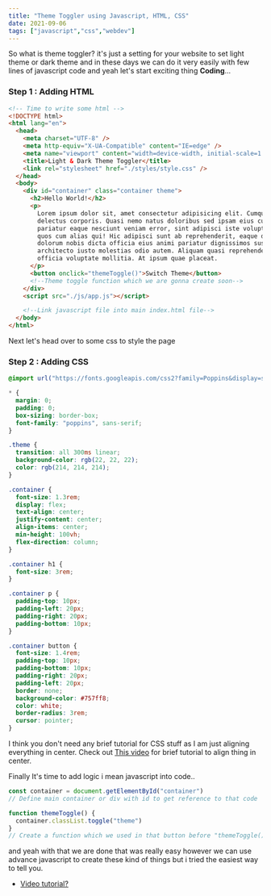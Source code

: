 ```yaml
---
title: "Theme Toggler using Javascript, HTML, CSS"
date: 2021-09-06
tags: ["javascript","css","webdev"]
---
```


So what is theme toggler? it's just a setting for your website to set light theme or dark theme and in these days we can do it very easily with few lines of javascript code and yeah let's start exciting thing **Coding**...

### Step 1 : Adding HTML

```html
<!-- Time to write some html -->
<!DOCTYPE html>
<html lang="en">
  <head>
    <meta charset="UTF-8" />
    <meta http-equiv="X-UA-Compatible" content="IE=edge" />
    <meta name="viewport" content="width=device-width, initial-scale=1.0" />
    <title>Light & Dark Theme Toggler</title>
    <link rel="stylesheet" href="./styles/style.css" />
  </head>
  <body>
    <div id="container" class="container theme">
      <h2>Hello World!</h2>
      <p>
        Lorem ipsum dolor sit, amet consectetur adipisicing elit. Cumque veniam
        delectus corporis. Quasi nemo natus doloribus sed ipsam eius cupiditate
        pariatur eaque nesciunt veniam error, sint adipisci iste voluptatibus
        quos cum alias qui! Hic adipisci sunt ab reprehenderit, eaque deleniti
        dolorum nobis dicta officia eius animi pariatur dignissimos suscipit
        architecto iusto molestias odio autem. Aliquam quasi reprehenderit
        officia voluptate mollitia. At ipsum quae placeat.
      </p>
      <button onclick="themeToggle()">Switch Theme</button>
      <!--Theme toggle function which we are gonna create soon-->
    </div>
    <script src="./js/app.js"></script>

    <!--Link javascript file into main index.html file-->
  </body>
</html>
```

Next let's head over to some css to style the page

### Step 2 : Adding CSS

```css
@import url("https://fonts.googleapis.com/css2?family=Poppins&display=swap");

* {
  margin: 0;
  padding: 0;
  box-sizing: border-box;
  font-family: "poppins", sans-serif;
}

.theme {
  transition: all 300ms linear;
  background-color: rgb(22, 22, 22);
  color: rgb(214, 214, 214);
}

.container {
  font-size: 1.3rem;
  display: flex;
  text-align: center;
  justify-content: center;
  align-items: center;
  min-height: 100vh;
  flex-direction: column;
}

.container h1 {
  font-size: 3rem;
}

.container p {
  padding-top: 10px;
  padding-left: 20px;
  padding-right: 20px;
  padding-bottom: 10px;
}

.container button {
  font-size: 1.4rem;
  padding-top: 10px;
  padding-bottom: 10px;
  padding-right: 20px;
  padding-left: 20px;
  border: none;
  background-color: #757ff8;
  color: white;
  border-radius: 3rem;
  cursor: pointer;
}
```

I think you don't need any brief tutorial for CSS stuff as I am just aligning everything in center. Check out [This video](https://www.youtube.com/watch?v=7VE1G8EcmrQ) for brief tutorial to align thing in center.

Finally It's time to add logic i mean javascript into code..

```js
const container = document.getElementById("container")
// Define main container or div with id to get reference to that code

function themeToggle() {
  container.classList.toggle("theme")
}
// Create a function which we used in that button before "themeToggle()" function where we just use that container  variable and toggle a class which we defined in css file head over to css code and check for "theme" class which just change to color of background and text color
```

and yeah with that we are done that was really easy however we can use advance javascript to create these kind of things but i tried the easiest way to tell you.

- [Video tutorial?](https://www.youtube.com/watch?v=hTsqeA-7pEo&t)
